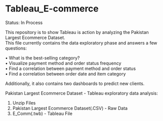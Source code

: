 # Tableau_E-commerce
Status: In Process<br> 

This repository is to show Tableau is action by analyzing the Pakistan Largest Ecommerce Dataset.<br> 
This file currently contains the data exploratory phase and answers a few questions:<br>

• What is the best-selling category?<br>
• Visualize payment method and order status frequency<br>
• Find a correlation between payment method and order status<br>
• Find a correlation between order date and item category<br>

Additionally, it also contains two dashboards to predict new clients.

Pakistan Largest Ecommerce Dataset - Tableau exploratory data analysis:<br> 

1) Unzip Files<br> 
2) Pakistan Largest Ecommerce Dataset(.CSV) - Raw Data<br>
3) E_Comm(.twb) - Tableau File<br> 
